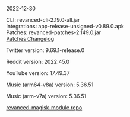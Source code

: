 2022-12-30
  
CLI: revanced-cli-2.19.0-all.jar  
Integrations: app-release-unsigned-v0.89.0.apk  
Patches: revanced-patches-2.149.0.jar  
[Patches Changelog](https://github.com/revanced/revanced-patches/releases/tag/v2.149.0)  

Twitter version: 9.69.1-release.0  

Reddit version: 2022.45.0  

YouTube version: 17.49.37  

Music (arm64-v8a) version: 5.36.51  

Music (arm-v7a) version: 5.36.51  

[revanced-magisk-module repo](https://github.com/j-hc/revanced-magisk-module)
